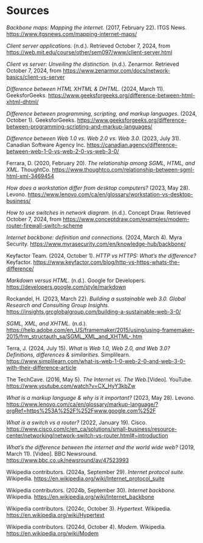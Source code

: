 # Sources
_Backbone maps: Mapping the internet._ (2017, February 22). ITGS News. https://www.itgsnews.com/mapping-internet-maps/ 

_Client server applications._ (n.d.). Retrieved October 7, 2024, from https://web.mit.edu/course/other/sem097/www/client-server.html 

_Client vs server: Unveiling the distinction._ (n.d.). Zenarmor. Retrieved October 7, 2024, from https://www.zenarmor.com/docs/network-basics/client-vs-server 

_Difference between HTML XHTML & DHTML._ (2024, March 11). GeeksforGeeks. https://www.geeksforgeeks.org/difference-between-html-xhtml-dhtml/ 

_Difference between programming, scripting, and markup languages._ (2024, October 1). GeeksforGeeks. https://www.geeksforgeeks.org/difference-between-programming-scripting-and-markup-languages/

_Difference between Web 1.0 vs. Web 2.0 vs. Web 3.0._ (2023, July 31). Canadian Software Agency Inc. https://canadian.agency/difference-between-web-1-0-vs-web-2-0-vs-web-3-0/ 

Ferrara, D. (2020, February 20). _The relationship among SGML, HTML, and XML._ ThoughtCo. https://www.thoughtco.com/relationship-between-sgml-html-xml-3469454 

_How does a workstation differ from desktop computers?_ (2023, May 28). Levono. https://www.lenovo.com/ca/en/glossary/workstation-vs-desktop-business/ 

_How to use switches in network diagram._ (n.d.). Concept Draw. Retrieved October 7, 2024, from https://www.conceptdraw.com/examples/modem-router-firewall-switch-scheme 

_Internet backbone: definition and connections._ (2024, March 4). Myra Security. https://www.myrasecurity.com/en/knowledge-hub/backbone/ 

Keyfactor Team. (2024, October 1). _HTTP vs HTTPS: What’s the difference?_ Keyfactor. https://www.keyfactor.com/blog/http-vs-https-whats-the-difference/ 

_Markdown versus HTML._ (n.d.). Google for Developers. https://developers.google.com/style/markdown 

Rockandel, H. (2023, March 22). _Building a sustainable web 3.0. Global Research and Consulting Group Insights._ https://insights.grcglobalgroup.com/building-a-sustainable-web-3-0/ 

_SGML, XML, and XHTML._ (n.d.). https://help.adobe.com/en_US/framemaker/2015/using/using-framemaker-2015/frm_structauth_sa/SGML_XML_and_XHTML-.htm 

Terra, J. (2024, July 15). _What is Web 1.0, Web 2.0, and Web 3.0? Definitions, differences & similarities._ Simplilearn. https://www.simplilearn.com/what-is-web-1-0-web-2-0-and-web-3-0-with-their-difference-article 

The TechCave. (2016, May 5). _The Internet vs. The Web_.[Video]. YouTube. https://www.youtube.com/watch?v=CX_HyY3kbZw 

_What is a markup language & why is it important?_ (2023, May 28). Levono. https://www.lenovo.com/ca/en/glossary/markup-language/?orgRef=https%253A%252F%252Fwww.google.com%252F 

_What is a switch vs a router?_ (2022, January 19). Cisco. https://www.cisco.com/c/en_ca/solutions/small-business/resource-center/networking/network-switch-vs-router.html#~introduction 

_What’s the difference between the internet and the world wide web?_ (2019, March 11). [Video]. BBC Newsround. https://www.bbc.co.uk/newsround/av/47523993 

Wikipedia contributors. (2024a, September 29). _Internet protocol suite._ Wikipedia. https://en.wikipedia.org/wiki/Internet_protocol_suite 

Wikipedia contributors. (2024b, September 30). _Internet backbone._ Wikipedia. https://en.wikipedia.org/wiki/Internet_backbone 

Wikipedia contributors. (2024c, October 3). _Hypertext._ Wikipedia. https://en.wikipedia.org/wiki/Hypertext 

Wikipedia contributors. (2024d, October 4). _Modem._ Wikipedia. https://en.wikipedia.org/wiki/Modem
